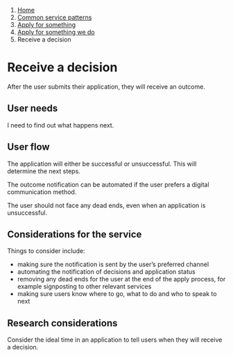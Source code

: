 1.  [Home](/docs/core/contents)
2.	[Common service patterns](/docs/core/common-service-patterns/overview)
3.  [Apply for something](/docs/core/common-service-patterns/service-patterns/apply-for-something/overview)
4.  [Apply for something we do](/docs/core/common-service-patterns/service-patterns/apply-for-something/apply-for-something-ecc-does/overview)
5.  Receive a decision

# Receive a decision
After the user submits their application, they will receive an outcome. 

## User needs

I need to find out what happens next.

## User flow 

The application will either be successful or unsuccessful. This will determine the next steps.

The outcome notification can be automated if the user prefers a digital communication method.

The user should not face any dead ends, even when an application is unsuccessful. 

## Considerations for the service 

Things to consider include:

* making sure the notification is sent by the user’s preferred channel
* automating the notification of decisions and application status
* removing any dead ends for the user at the end of the apply process, for example signposting to other relevant services
* making sure users know where to go, what to do and who to speak to next

## Research considerations 

Consider the ideal time in an application to tell users when they will receive a decision.
